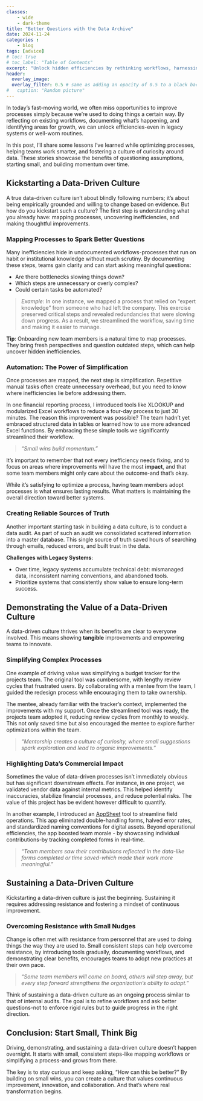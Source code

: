 ```yaml
---
classes: 
    - wide
    - dark-theme
title: "Better Questions with the Data Archive"
date: 2024-11-24
categories :
    - blog
tags: [advice]
# toc: true
# toc_label: "Table of Contents"
excerpt: "Unlock hidden efficiencies by rethinking workflows, harnessing data, and sparking a culture of innovation."
header:
  overlay_image: 
  overlay_filter: 0.5 # same as adding an opacity of 0.5 to a black background
#   caption: "Random picture"
---
```


In today’s fast-moving world, we often miss opportunities to improve processes simply because we’re used to doing things a certain way. By reflecting on existing workflows, documenting what’s happening, and identifying areas for growth, we can unlock efficiencies-even in legacy systems or well-worn routines.

In this post, I’ll share some lessons I’ve learned while optimizing processes, helping teams work smarter, and fostering a culture of curiosity around data. These stories showcase the benefits of questioning assumptions, starting small, and building momentum over time.

## Kickstarting a Data-Driven Culture

A true data-driven culture isn’t about blindly following numbers; it’s about being empirically grounded and willing to change based on evidence. But how do you kickstart such a culture? The first step is understanding what you already have: mapping processes, uncovering inefficiencies, and making thoughtful improvements.

### Mapping Processes to Spark Better Questions

Many inefficiencies hide in undocumented workflows-processes that run on habit or institutional knowledge without much scrutiny. By documenting these steps, teams gain clarity and can start asking meaningful questions:

- Are there bottlenecks slowing things down?
- Which steps are unnecessary or overly complex?
- Could certain tasks be automated?

> _Example_: In one instance, we mapped a process that relied on “expert knowledge” from someone who had left the company. This exercise preserved critical steps and revealed redundancies that were slowing down progress. As a result, we streamlined the workflow, saving time and making it easier to manage.

**Tip**: Onboarding new team members is a natural time to map processes. They bring fresh perspectives and question outdated steps, which can help uncover hidden inefficiencies.
### Automation: The Power of Simplification

Once processes are mapped, the next step is simplification. Repetitive manual tasks often create unnecessary overhead, but you need to know where inefficiencies lie before addressing them.

In one financial reporting process, I introduced tools like XLOOKUP and modularized Excel workflows to reduce a four-day process to just 30 minutes. The reason this improvement was possible? The team hadn’t yet embraced structured data in tables or learned how to use more advanced Excel functions. By embracing these simple tools we significantly streamlined their workflow.

> _“Small wins build momentum.”_

It’s important to remember that not every inefficiency needs fixing, and to focus on areas where improvements will have the most **impact**, and that some team members might only care about the outcome-and that’s okay.

While it’s satisfying to optimize a process, having team members adopt processes is what ensures lasting results. What matters is maintaining the overall direction toward better systems.

### Creating Reliable Sources of Truth

Another important starting task in building a data culture, is to conduct a data audit. As part of such an audit we consolidated scattered information into a master database. This single source of truth saved hours of searching through emails, reduced errors, and built trust in the data.

**Challenges with Legacy Systems**:

- Over time, legacy systems accumulate technical debt: mismanaged data, inconsistent naming conventions, and abandoned tools.
- Prioritize systems that consistently show value to ensure long-term success.
## Demonstrating the Value of a Data-Driven Culture

A data-driven culture thrives when its benefits are clear to everyone involved. This means showing **tangible** improvements and empowering teams to innovate.

### Simplifying Complex Processes

One example of driving value was simplifying a budget tracker for the projects team. The original tool was cumbersome, with lengthy review cycles that frustrated users. By collaborating with a mentee from the team, I guided the redesign process while encouraging them to take ownership.

The mentee, already familiar with the tracker’s context, implemented the improvements with my support. Once the streamlined tool was ready, the projects team adopted it, reducing review cycles from monthly to weekly. This not only saved time but also encouraged the mentee to explore further optimizations within the team.

> _“Mentorship creates a culture of curiosity, where small suggestions spark exploration and lead to organic improvements.”_

### Highlighting Data’s Commercial Impact

Sometimes the value of data-driven processes isn’t immediately obvious but has significant downstream effects. For instance, in one project, we validated vendor data against internal metrics. This helped identify inaccuracies, stabilize financial processes, and reduce potential risks. The value of this project has be evident however difficult to quantify.

In another example, I introduced an [AppSheet](https://about.appsheet.com/home/) tool to streamline field operations. This app eliminated double-handling forms, halved error rates, and standardized naming conventions for digital assets. Beyond operational efficiencies, the app boosted team morale - by showcasing individual contributions-by tracking completed forms in real-time.

> _“Team members saw their contributions reflected in the data-like forms completed or time saved-which made their work more meaningful.”_

## Sustaining a Data-Driven Culture

Kickstarting a data-driven culture is just the beginning. Sustaining it requires addressing resistance and fostering a mindset of continuous improvement.

### Overcoming Resistance with Small Nudges

Change is often met with resistance from personnel that are used to doing things the way they are used to. Small consistent steps can help overcome resistance, by introducing tools gradually, documenting workflows, and demonstrating clear benefits, encourages teams to adopt new practices at their own pace.

> _“Some team members will come on board, others will step away, but every step forward strengthens the organization’s ability to adapt.”_

Think of sustaining a data-driven culture as an ongoing process similar to that of internal audits. The goal is to refine workflows and ask better questions-not to enforce rigid rules but to guide progress in the right direction.
## Conclusion: Start Small, Think Big

Driving, demonstrating, and sustaining a data-driven culture doesn’t happen overnight. It starts with small, consistent steps-like mapping workflows or simplifying a process-and grows from there.

The key is to stay curious and keep asking, “How can this be better?” By building on small wins, you can create a culture that values continuous improvement, innovation, and collaboration. And that’s where real transformation begins.